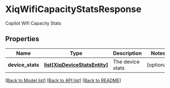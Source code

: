 # XiqWifiCapacityStatsResponse

Copilot Wifi Capacity Stats
## Properties
Name | Type | Description | Notes
------------ | ------------- | ------------- | -------------
**device_stats** | [**list[XiqDeviceStatsEntity]**](XiqDeviceStatsEntity.md) | The device stats | [optional] 

[[Back to Model list]](../README.md#documentation-for-models) [[Back to API list]](../README.md#documentation-for-api-endpoints) [[Back to README]](../README.md)


